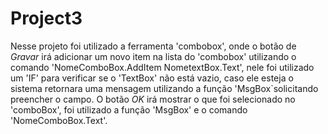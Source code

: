 # Project3 

Nesse projeto  foi utilizado a ferramenta 'combobox', onde o botão de *Gravar* irá adicionar um novo item na lista do 'combobox' utilizando o comando 'NomeComboBox.AddItem NometextBox.Text', nele foi utilizado um 'IF' para verificar se o 'TextBox' não está vazio, caso ele esteja o sistema retornara uma mensagem utilizando a função 'MsgBox`solicitando preencher o campo.
O botão *OK* irá mostrar o que foi selecionado no 'comboBox', foi utilizado a função 'MsgBox' e o comando  'NomeComboBox.Text'.